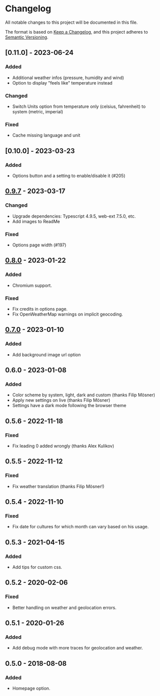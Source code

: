 # Changelog

All notable changes to this project will be documented in this file.

The format is based on [Keep a Changelog](https://keepachangelog.com/en/1.1.0/),
and this project adheres to [Semantic Versioning](https://semver.org/spec/v2.0.0.html).

## [0.11.0] - 2023-06-24

### Added

- Additional weather infos (pressure, humidity and wind)
- Option to display "feels like" temperature instead

### Changed

- Switch Units option from temperature only (celsius, fahrenheit) to system (metric, imperial)

### Fixed

- Cache missing language and unit

## [0.10.0] - 2023-03-23

### Added

- Options button and a setting to enable/disable it (#205)

## [0.9.7] - 2023-03-17

### Changed

- Upgrade dependencies: Typescript 4.9.5, web-ext 7.5.0, etc.
- Add images to ReadMe

### Fixed

- Options page width (#197)

## [0.8.0] - 2023-01-22

### Added

- Chromium support.

### Fixed

- Fix credits in options page.
- Fix OpenWeatherMap warnings on implicit geocoding.

## [0.7.0] - 2023-01-10

### Added

- Add background image url option

## 0.6.0 - 2023-01-08

### Added

- Color scheme by system, light, dark and custom (thanks Filip Mösner)
- Apply new settings on live (thanks Filip Mösner)
- Settings have a dark mode following the browser theme

## 0.5.6 - 2022-11-18

### Fixed

- Fix leading 0 added wrongly (thanks Alex Kulikov)

## 0.5.5 - 2022-11-12

### Fixed

- Fix weather translation (thanks Filip Mösner!)

## 0.5.4 - 2022-11-10

### Fixed

- Fix date for cultures for which month can vary based on his usage.

## 0.5.3 - 2021-04-15

### Added

- Add tips for custom css.

## 0.5.2 - 2020-02-06

### Fixed

- Better handling on weather and geolocation errors.

## 0.5.1 - 2020-01-26

### Added

- Add debug mode with more traces for geolocation and weather.

## 0.5.0 - 2018-08-08

### Added

- Homepage option.

[unreleased]: https://github.com/laedit/new-tab-moment/compare/0.9.7...HEAD
[0.9.7]: https://github.com/laedit/new-tab-moment/compare/0.8.0...0.9.7
[0.8.0]: https://github.com/laedit/new-tab-moment/compare/0.7.0...0.8.0
[0.7.0]: https://github.com/laedit/new-tab-moment/releases/tag/0.7.0
[0.5.2]: https://github.com/laedit/new-tab-moment/releases/tag/0.5.2
